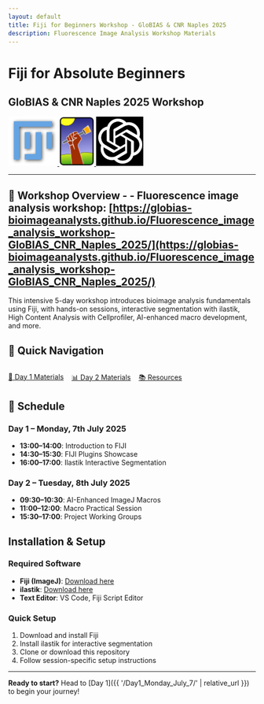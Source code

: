 ```yaml
---
layout: default
title: Fiji for Beginners Workshop - GloBIAS & CNR Naples 2025
description: Fluorescence Image Analysis Workshop Materials
---
```


# Fiji for Absolute Beginners
## GloBIAS & CNR Naples 2025 Workshop

<div class="logo-container">
  <a href="https://imagej.net/software/fiji/">
    <img src="assets/logos/fiji-logo.png" alt="Fiji" height="100">
  </a>
  <a href="https://www.ilastik.org/">
    <img src="assets/logos/ilastik-logo.png" alt="ilastik" height="100">
  </a>
  <a href="https://chat.openai.com/">
    <img src="assets/logos/chatgpt-logo.webp" alt="ChatGPT" height="100">
  </a>
</div>

---

## 🎯 Workshop Overview - - **Fluorescence image analysis workshop**: [https://globias-bioimageanalysts.github.io/Fluorescence_image_analysis_workshop-GloBIAS_CNR_Naples_2025/](https://globias-bioimageanalysts.github.io/Fluorescence_image_analysis_workshop-GloBIAS_CNR_Naples_2025/)

This intensive 5-day workshop introduces bioimage analysis fundamentals using Fiji, with hands-on sessions, interactive segmentation with ilastik, High Content Analysis with Cellprofiler, AI-enhanced macro development, and more.

## 🚀 Quick Navigation

<div style="display: flex; gap: 1rem; flex-wrap: wrap; margin: 2rem 0;">
  <a href="{{ '/Day1_Monday_July_7/' | relative_url }}" class="btn">📅 Day 1 Materials</a>
  <a href="{{ '/Day2_Tuesday_July_8/' | relative_url }}" class="btn">📊 Day 2 Materials</a>
  <a href="{{ '/Resources/' | relative_url }}" class="btn">📚 Resources</a>
</div>

## 📅 Schedule

### Day 1 – Monday, 7th July 2025

- **13:00–14:00**: Introduction to FIJI
- **14:30–15:30**: FIJI Plugins Showcase  
- **16:00–17:00**: Ilastik Interactive Segmentation

### Day 2 – Tuesday, 8th July 2025

- **09:30–10:30**: AI-Enhanced ImageJ Macros
- **11:00–12:00**: Macro Practical Session
- **15:30–17:00**: Project Working Groups

##  Installation & Setup

### Required Software

- **Fiji (ImageJ)**: [Download here](https://imagej.net/software/fiji/downloads)
- **ilastik**: [Download here](https://www.ilastik.org/download.html)
- **Text Editor**: VS Code, Fiji Script Editor

### Quick Setup

1. Download and install Fiji
2. Install ilastik for interactive segmentation
3. Clone or download this repository
4. Follow session-specific setup instructions


---

**Ready to start?** Head to [Day 1]({{ '/Day1_Monday_July_7/' | relative_url }}) to begin your journey!
